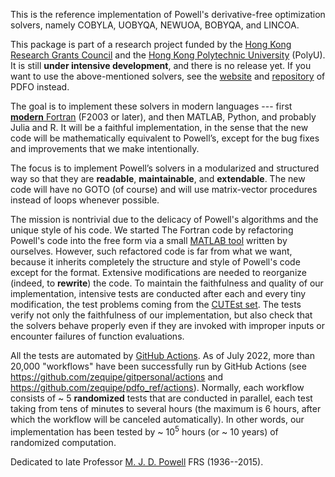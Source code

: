 This is the reference implementation of Powell's derivative-free optimization solvers,
namely COBYLA, UOBYQA, NEWUOA, BOBYQA, and LINCOA.

This package is part of a research project funded by the
[Hong Kong Research Grants Council](https://www.ugc.edu.hk/eng/rgc) and
the [Hong Kong Polytechnic University](https://www.polyu.edu.hk) (PolyU).
It is still **under intensive development**, and there is no release yet. If you want to use the
above-mentioned solvers, see the [website](https://www.pdfo.net)
and [repository](https://github.com/pdfo/pdfo) of PDFO instead.

The goal is to implement these solvers in modern languages --- first [**modern** Fortran](https://fortran-lang.org)
(F2003 or later), and then MATLAB, Python, and probably Julia and R. It will be a faithful implementation, in the
sense that the new code will be mathematically equivalent to Powell’s, except for the bug fixes and
improvements that we make intentionally.

The focus is to implement Powell’s solvers in a modularized and structured way so that they are
**readable**, **maintainable**, and **extendable**. The new code will have no GOTO (of course) and will use
matrix-vector procedures instead of loops whenever possible.

The mission is nontrivial due to the delicacy of Powell's algorithms and the unique style of his code.
We started The Fortran code by refactoring Powell's code into the free form via a small
[MATLAB tool](https://github.com/zequipe/pdfo_ref/blob/master/matlab/setup_tools/freeform.m) written
by ourselves. However, such refactored code is far from what we want, because it inherits
completely the structure and style of Powell's code except for the format. Extensive modifications
are needed to reorganize (indeed, to **rewrite**) the code.
To maintain the faithfulness and quality of our implementation, intensive tests are conducted
after each and every tiny modification, the test problems coming from the
[CUTEst set](https://github.com/ralna/CUTEst). The tests verify not only the faithfulness of our
implementation, but also check that the solvers behave properly even if they are invoked with
improper inputs or encounter failures of function evaluations.

All the tests are automated by
[GitHub Actions](https://en.wikipedia.org/wiki/Explorative_strategies). As of July 2022, more than
20,000 "workflows" have been successfully run by GitHub Actions
(see https://github.com/zequipe/gitpersonal/actions and https://github.com/zequipe/pdfo_ref/actions).
Normally, each workflow consists of \~ 5 **randomized** tests
that are conducted in parallel, each test taking from tens of minutes to several hours (the maximum is
6 hours, after which the workflow will be canceled automatically). In other words, our
implementation has been tested by \~ $10^5$ hours (or \~ $10$ years) of randomized computation.

Dedicated to late Professor [M. J. D. Powell](https://www.zhangzk.net/powell.html) FRS (1936--2015).
